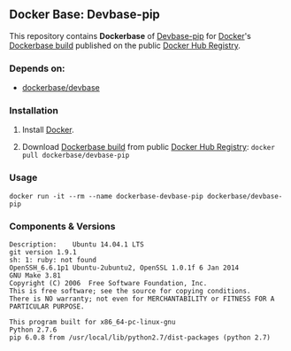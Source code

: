 ## Docker Base: Devbase-pip


This repository contains **Dockerbase** of [Devbase-pip](https://pypi.python.org/pypi/pip) for [Docker](https://www.docker.com/)'s [Dockerbase build](https://registry.hub.docker.com/u/dockerbase/devbase-pip/) published on the public [Docker Hub Registry](https://registry.hub.docker.com/).


### Depends on:

* [dockerbase/devbase](https://registry.hub.docker.com/u/dockerbase/devbase)


### Installation

1. Install [Docker](https://docs.docker.com/installation/).

2. Download [Dockerbase build](https://registry.hub.docker.com/u/dockerbase/devbase-pip/) from public [Docker Hub Registry](https://registry.hub.docker.com/): `docker pull dockerbase/devbase-pip`


### Usage

    docker run -it --rm --name dockerbase-devbase-pip dockerbase/devbase-pip

### Components & Versions

    Description:	Ubuntu 14.04.1 LTS
    git version 1.9.1
    sh: 1: ruby: not found
    OpenSSH_6.6.1p1 Ubuntu-2ubuntu2, OpenSSL 1.0.1f 6 Jan 2014
    GNU Make 3.81
    Copyright (C) 2006  Free Software Foundation, Inc.
    This is free software; see the source for copying conditions.
    There is NO warranty; not even for MERCHANTABILITY or FITNESS FOR A
    PARTICULAR PURPOSE.
    
    This program built for x86_64-pc-linux-gnu
    Python 2.7.6
    pip 6.0.8 from /usr/local/lib/python2.7/dist-packages (python 2.7)
